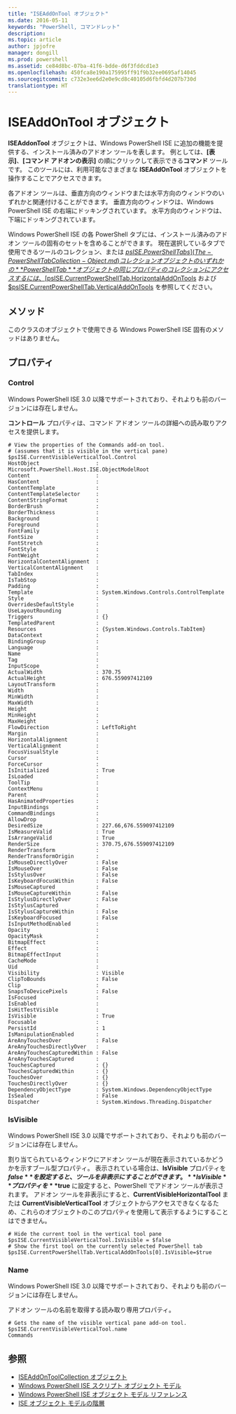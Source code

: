 ```yaml
---
title: "ISEAddOnTool オブジェクト"
ms.date: 2016-05-11
keywords: "PowerShell, コマンドレット"
description: 
ms.topic: article
author: jpjofre
manager: dongill
ms.prod: powershell
ms.assetid: ce84d8bc-07ba-41f6-bdde-d6f3fddcd1e3
ms.openlocfilehash: 450fca8e190a175995ff91f9b32ee0695af14045
ms.sourcegitcommit: c732e3ee6d2e0e9cd8c40105d6fbfd4d207b730d
translationtype: HT
---
```

# <a name="the-iseaddontool-object"></a>ISEAddOnTool オブジェクト
  **ISEAddonTool** オブジェクトは、Windows PowerShell ISE に追加の機能を提供する、インストール済みのアドオン ツールを表します。 例としては、**[表示]**、**[コマンド アドオンの表示]** の順にクリックして表示できる**コマンド** ツールです。 このツールには、利用可能なさまざまな **ISEAddOnTool** オブジェクトを操作することでアクセスできます。

 各アドオン ツールは、垂直方向のウィンドウまたは水平方向のウィンドウのいずれかと関連付けることができます。 垂直方向のウィンドウは、Windows PowerShell ISE の右端にドッキングされています。 水平方向のウィンドウは、下端にドッキングされています。

 Windows PowerShell ISE の各 PowerShell タブには、インストール済みのアドオン ツールの固有のセットを含めることができます。 現在選択しているタブで使用できるツールのコレクション、または [$psISE.PowerShellTabs](The-PowerShellTabCollection-Object.md) コレクション オブジェクトのいずれかの **PowerShellTab** オブジェクトの同じプロパティのコレクションにアクセスするには、[$psISE.CurrentPowerShellTab.HorizontalAddOnTools](The-ISEAddOnToolCollection-Object.md) および [$psISE.CurrentPowerShellTab.VerticalAddOnTools](The-ISEAddOnToolCollection-Object.md) を参照してください。

## <a name="methods"></a>メソッド
 このクラスのオブジェクトで使用できる Windows PowerShell ISE 固有のメソッドはありません。

## <a name="properties"></a>プロパティ

###  <a name="a-namecontrola-control"></a><a name="Control"></a> Control
  Windows PowerShell ISE 3.0 以降でサポートされており、それよりも前のバージョンには存在しません。

 **コントロール** プロパティは、コマンド アドオン ツールの詳細への読み取りアクセスを提供します。

```
# View the properties of the Commands add-on tool.
# (assumes that it is visible in the vertical pane)
$psISE.CurrentVisibleVerticalTool.Control
HostObject                  : Microsoft.PowerShell.Host.ISE.ObjectModelRoot
Content                     :
HasContent                  :
ContentTemplate             :
ContentTemplateSelector     :
ContentStringFormat         :
BorderBrush                 :
BorderThickness             :
Background                  :
Foreground                  :
FontFamily                  :
FontSize                    :
FontStretch                 :
FontStyle                   :
FontWeight                  :
HorizontalContentAlignment  :
VerticalContentAlignment    :
TabIndex                    :
IsTabStop                   :
Padding                     :
Template                    : System.Windows.Controls.ControlTemplate
Style                       :
OverridesDefaultStyle       :
UseLayoutRounding           :
Triggers                    : {}
TemplatedParent             :
Resources                   : {System.Windows.Controls.TabItem}
DataContext                 :
BindingGroup                :
Language                    :
Name                        :
Tag                         :
InputScope                  :
ActualWidth                 : 370.75
ActualHeight                : 676.559097412109
LayoutTransform             :
Width                       :
MinWidth                    :
MaxWidth                    :
Height                      :
MinHeight                   :
MaxHeight                   :
FlowDirection               : LeftToRight
Margin                      :
HorizontalAlignment         :
VerticalAlignment           :
FocusVisualStyle            :
Cursor                      :
ForceCursor                 :
IsInitialized               : True
IsLoaded                    :
ToolTip                     :
ContextMenu                 :
Parent                      :
HasAnimatedProperties       :
InputBindings               :
CommandBindings             :
AllowDrop                   :
DesiredSize                 : 227.66,676.559097412109
IsMeasureValid              : True
IsArrangeValid              : True
RenderSize                  : 370.75,676.559097412109
RenderTransform             :
RenderTransformOrigin       :
IsMouseDirectlyOver         : False
IsMouseOver                 : False
IsStylusOver                : False
IsKeyboardFocusWithin       : False
IsMouseCaptured             :
IsMouseCaptureWithin        : False
IsStylusDirectlyOver        : False
IsStylusCaptured            :
IsStylusCaptureWithin       : False
IsKeyboardFocused           : False
IsInputMethodEnabled        :
Opacity                     :
OpacityMask                 :
BitmapEffect                :
Effect                      :
BitmapEffectInput           :
CacheMode                   :
Uid                         :
Visibility                  : Visible
ClipToBounds                : False
Clip                        :
SnapsToDevicePixels         : False
IsFocused                   :
IsEnabled                   :
IsHitTestVisible            :
IsVisible                   : True
Focusable                   :
PersistId                   : 1
IsManipulationEnabled       :
AreAnyTouchesOver           : False
AreAnyTouchesDirectlyOver   :
AreAnyTouchesCapturedWithin : False
AreAnyTouchesCaptured       :
TouchesCaptured             : {}
TouchesCapturedWithin       : {}
TouchesOver                 : {}
TouchesDirectlyOver         : {}
DependencyObjectType        : System.Windows.DependencyObjectType
IsSealed                    : False
Dispatcher                  : System.Windows.Threading.Dispatcher

```

###  <a name="a-nameisvisiblea-isvisible"></a><a name="IsVisible"></a> IsVisible
  Windows PowerShell ISE 3.0 以降でサポートされており、それよりも前のバージョンには存在しません。

 割り当てられているウィンドウにアドオン ツールが現在表示されているかどうかを示すブール型プロパティ。 表示されている場合は、**IsVisible** プロパティを **$false** を設定すると、ツールを非表示にすることができます。**IsVisible** プロパティを **$true** に設定すると、PowerShell でアドオン ツールが表示されます。 アドオン ツールを非表示にすると、**CurrentVisibleHorizontalTool** または **CurrentVisibleVerticalTool** オブジェクトからアクセスできなくなるため、これらのオブジェクトのこのプロパティを使用して表示するようにすることはできません。

```
# Hide the current tool in the vertical tool pane
$psISE.CurrentVisibleVerticalTool.IsVisible = $false
# Show the first tool on the currently selected PowerShell tab
$psISE.CurrentPowerShellTab.VerticalAddOnTools[0].IsVisible=$true

```

###  <a name="a-namenamea-name"></a><a name="name"></a> Name
  Windows PowerShell ISE 3.0 以降でサポートされており、それよりも前のバージョンには存在しません。

 アドオン ツールの名前を取得する読み取り専用プロパティ。

```
# Gets the name of the visible vertical pane add-on tool.
$psISE.CurrentVisibleVerticalTool.name
Commands

```

## <a name="see-also"></a>参照
- [ISEAddOnToolCollection オブジェクト](The-ISEAddOnToolCollection-Object.md)
- [Windows PowerShell ISE スクリプト オブジェクト モデル](The-Windows-PowerShell-ISE-Scripting-Object-Model.md)
- [Windows PowerShell ISE オブジェクト モデル リファレンス](Windows-PowerShell-ISE-Object-Model-Reference.md)
- [ISE オブジェクト モデルの階層](The-ISE-Object-Model-Hierarchy.md)

